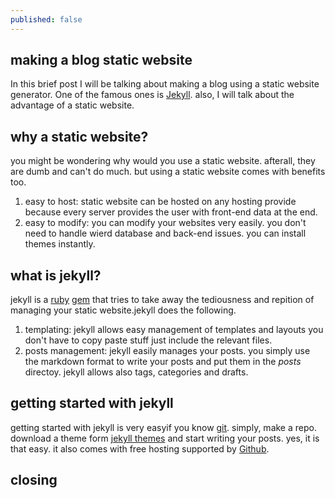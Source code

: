 ```yaml
---
published: false
---
```


## making a blog static website

In this brief post I will be talking about making a blog using a static website generator.
One of the famous ones is [Jekyll](http://jekyllrb.com/). also, I will talk about the advantage of a static website.

## why a static website?
you might be wondering why would you use a static website. afterall, they are dumb and can't do much. but using a static website comes with benefits too.
1. easy to host: static website can be hosted on any hosting provide because every server provides the user with front-end data at the end.
2. easy to modify: you can modify your websites very easily. you don't need to handle wierd database and back-end issues. you can install themes instantly.


## what is jekyll?
jekyll is a [ruby](https://en.wikipedia.org/wiki/Ruby_%28programming_language%29) [gem](https://en.wikipedia.org/wiki/RubyGems) that tries to take away the tediousness and repition of managing your static website.jekyll does the following.
1. templating: jekyll allows easy management of templates and layouts you don't have to copy paste stuff just include the relevant files.
2. posts management: jekyll easily manages your posts. you simply use the markdown format to write your posts and put them in the _posts_ directoy. jekyll allows also tags, categories and drafts.

## getting started with jekyll
getting started with jekyll is very easyif you know [git](https://en.wikipedia.org/wiki/Git_(software)). simply, make a repo. download a theme form [jekyll themes](http://jekyllthemes.org/) and start writing your posts. yes, it is that easy. it also comes with free hosting supported by [Github](http://github.com/).

## closing




